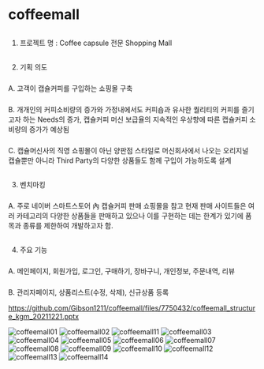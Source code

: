# coffeemall

##
1.	프로젝트 명 : Coffee capsule 전문 Shopping Mall 
##
2.	기획 의도 
  ###
  A.	고객이 캡슐커피를 구입하는 쇼핑몰 구축
  ###
  B.	개개인의 커피소비량의 증가와 가정내에서도 커피숍과 유사한 퀄리티의 커피를 즐기고자 하는 Needs의 증가, 캡슐커피 머신 보급율의 
      지속적인 우상향에 따른 캡슐커피 소비량의 증가가 예상됨
  ###
  C.	캡슐머신사의 직영 쇼핑몰이 아닌 양판점 스타일로  머신회사에서 나오는 오리지널 캡슐뿐만 아니라 Third Party의 
      다양한 상품들도 함께 구입이 가능하도록 설계
##
3.	벤치마킹 
  ###
  A.	주로 네이버 스마트스토어 內 캡슐커피 판매 쇼핑몰을 참고
      현재 판매 사이트들은 여러 카테고리의 다양한 상품들을 판매하고 있으나 이를 구현하는 데는 한계가 있기에 
      품목과 종류를 제한하여 개발하고자 함.
##
4.	주요 기능 
  ###
  A. 메인페이지, 회원가입, 로그인, 구매하기, 장바구니, 개인정보, 주문내역, 리뷰  
  ###
  B. 관리자페이지, 상품리스트(수정, 삭제), 신규상품 등록
 
https://github.com/Gibson1211/coffeemall/files/7750432/coffeemall_structure_kgm_20211221.pptx

![coffeemall01](https://user-images.githubusercontent.com/91642370/146887141-77715bbe-f5ba-4a2e-a8c4-9155076d1ec3.PNG)
![coffeemall02](https://user-images.githubusercontent.com/91642370/146887169-462af0ac-2c93-44fc-9d1a-c0452e0631d0.PNG)
![coffeemall11](https://user-images.githubusercontent.com/91642370/146887231-81016bc8-b14e-4f47-9b08-32b86972c77a.PNG)
![coffeemall03](https://user-images.githubusercontent.com/91642370/146887181-c4decbbd-a9e4-483a-a143-740d5a312e39.PNG)
![coffeemall04](https://user-images.githubusercontent.com/91642370/146887187-12ed8d3a-ceb9-49d8-8608-46285a602175.PNG)
![coffeemall05](https://user-images.githubusercontent.com/91642370/146887195-67e1abba-20eb-48cc-a646-e75809e488f3.PNG)
![coffeemall06](https://user-images.githubusercontent.com/91642370/146887201-937af114-d230-40e4-abda-66c5d9d03702.PNG)
![coffeemall07](https://user-images.githubusercontent.com/91642370/146887211-a3af40e3-afd5-45b5-864c-306c1da790e7.PNG)
![coffeemall08](https://user-images.githubusercontent.com/91642370/146887215-2db86ba4-b033-45d0-a816-ed5d2c708c13.PNG)
![coffeemall09](https://user-images.githubusercontent.com/91642370/146887220-a2de1944-6a9c-49c3-906c-8bf7d38f5709.PNG)
![coffeemall10](https://user-images.githubusercontent.com/91642370/146887228-74419ba1-f023-4155-8cf4-cba6bde01955.PNG)
![coffeemall12](https://user-images.githubusercontent.com/91642370/146887238-8f41052e-4a68-48fe-92aa-799270e5aa65.PNG)
![coffeemall13](https://user-images.githubusercontent.com/91642370/146887242-4fc03425-1211-4489-ba80-d9a2a0318833.PNG)
![coffeemall14](https://user-images.githubusercontent.com/91642370/146889582-dfbc035a-527d-4e17-98a8-848643b44e1d.png)


